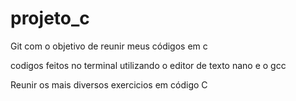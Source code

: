 # projeto_c

Git com o objetivo de reunir meus códigos em c

codigos feitos no terminal
utilizando o editor de texto nano e o gcc

Reunir os mais diversos exercicios em código C
